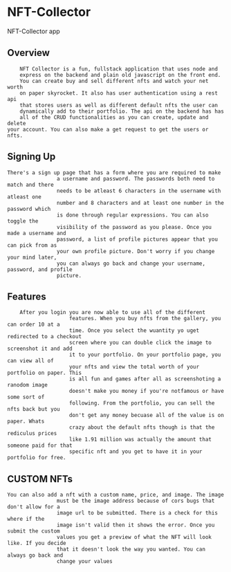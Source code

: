 # NFT-Collector
NFT-Collector app 
## Overview 
		NFT Collector is a fun, fullstack application that uses node and
		express on the backend and plain old javascript on the front end.
		You can create buy and sell different nfts and watch your net worth
		on paper skyrocket. It also has user authentication using a rest api
		that stores users as well as different default nfts the user can
		dynamically add to their portfolio. The api on the backend has has
		all of the CRUD functionalities as you can create, update and delete
	your account. You can also make a get request to get the users or
	nfts.
  
  ## Signing Up
  	There's a sign up page that has a form where you are required to make
					a username and password. The passwords both need to match and there
					needs to be atleast 6 characters in the username with atleast one
					number and 8 characters and at least one number in the password which
					is done through regular expressions. You can also toggle the
					visibility of the password as you please. Once you made a username and
					password, a list of profile pictures appear that you can pick from as
					your own profile picture. Don't worry if you change your mind later,
					you can always go back and change your username, password, and profile
					picture.
          
  ## Features
  		After you login you are now able to use all of the different
						features. When you buy nfts from the gallery, you can order 10 at a
						time. Once you select the wuantity yo uget redirected to a checkout
						screen where you can double click the image to screenshot it and add
						it to your portfolio. On your portfolio page, you can view all of
						your nfts and view the total worth of your portfolio on paper. This
						is all fun and games after all as screenshoting a ranodom image
						doesn't make you money if you're notfamous or have some sort of
						following. From the portfolio, you can sell the nfts back but you
						don't get any money becuase all of the value is on paper. Whats
						crazy about the default nfts though is that the rediculus prices
						like 1.91 million was actually the amount that someone paid for that
						specific nft and you get to have it in your portfolio for free.
            
            
            
  ## CUSTOM NFTs
  	You can also add a nft with a custom name, price, and image. The image
					must be the image address because of cors bugs that don't allow for a
					image url to be submitted. There is a check for this where if the
					image isn't valid then it shows the error. Once you submit the custom
					values you get a preview of what the NFT will look like. If you decide
					that it doesn't look the way you wanted. You can always go back and
					change your values
  
